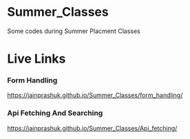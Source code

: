 # Summer_Classes
Some codes during Summer Placment Classes

# Live Links

### Form Handling 
https://jainprashuk.github.io/Summer_Classes/form_handling/

### Api Fetching And Searching 
https://jainprashuk.github.io/Summer_Classes/Api_fetching/
